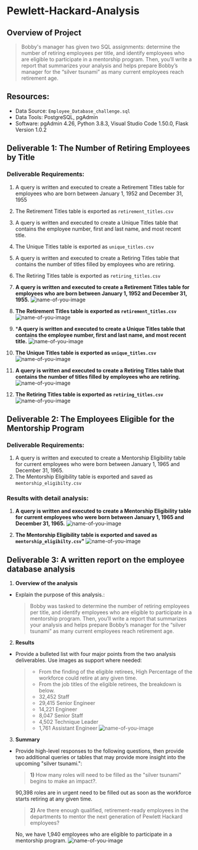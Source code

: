 # Pewlett-Hackard-Analysis
## Overview of Project
> Bobby's manager has given two SQL assignments: determine the number of retiring employees per title, and identify employees who are eligible to participate in a mentorship program. Then, you’ll write a report that summarizes your analysis and helps prepare Bobby’s manager for the “silver tsunami” as many current employees reach retirement age. 

## Resources:

* Data Source: `Employee_Database_challenge.sql`
* Data Tools: PostgreSQL, pgAdmin
* Software: pgAdmin 4.26, Python 3.8.3, Visual Studio Code 1.50.0, Flask Version 1.0.2

## Deliverable 1:  The Number of Retiring Employees by Title
### Deliverable Requirements:
1. A query is written and executed to create a Retirement Titles table for employees who are born between January 1, 1952 and December 31, 1955 
2. The Retirement Titles table is exported as `retirement_titles.csv`
3. ​A query is written and executed to create a Unique Titles table that contains the employee number, first and last name, and most recent title.
4. The Unique Titles table is exported as `unique_titles.csv`  
5. A query is written and executed to create a Retiring Titles table that contains the number of titles filled by employees who are retiring. 
6. The Retiring Titles table is exported as `retiring_titles.csv`

1. **A query is written and executed to create a Retirement Titles table for employees who are born between January 1, 1952 and December 31, 1955.**
![name-of-you-image](https://github.com/SLCunningham21/Pewlett-Hackard-Analysis/blob/main/Resources/Images/1.1.PNG)

2. **The Retirement Titles table is exported as `retirement_titles.csv`**
![name-of-you-image](https://github.com/SLCunningham21/Pewlett-Hackard-Analysis/blob/main/Resources/Images/1.1r.PNG)

3. ***A query is written and executed to create a Unique Titles table that contains the employee number, first and last name, and most recent title.**
![name-of-you-image](https://github.com/SLCunningham21/Pewlett-Hackard-Analysis/blob/main/Resources/Images/1.2.PNG)

4. **The Unique Titles table is exported as `unique_titles.csv`**
![name-of-you-image](https://github.com/SLCunningham21/Pewlett-Hackard-Analysis/blob/main/Resources/Images/1.2r.PNG)

5. **A query is written and executed to create a Retiring Titles table that contains the number of titles filled by employees who are retiring.**
![name-of-you-image](https://github.com/SLCunningham21/Pewlett-Hackard-Analysis/blob/main/Resources/Images/1.3.PNG)

6. **The Retiring Titles table is exported as `retiring_titles.csv`**
![name-of-you-image](https://github.com/SLCunningham21/Pewlett-Hackard-Analysis/blob/main/Resources/Images/1.3r.PNG)


## Deliverable 2: The Employees Eligible for the Mentorship Program
### Deliverable Requirements:
1. A query is written and executed to create a Mentorship Eligibility table for current employees who were born between January 1, 1965 and December 31, 1965.
2. The Mentorship Eligibility table is exported and saved as `mentorship_eligibilty.csv`

### Results with detail analysis:
1. **A query is written and executed to create a Mentorship Eligibility table for current employees who were born between January 1, 1965 and December 31, 1965.**
![name-of-you-image](https://github.com/SLCunningham21/Pewlett-Hackard-Analysis/blob/main/Resources/Images/2.1.PNG)

2. **The Mentorship Eligibility table is exported and saved as `mentorship_eligibilty.csv`"**
![name-of-you-image](https://github.com/SLCunningham21/Pewlett-Hackard-Analysis/blob/main/Resources/Images/2.1r.PNG)

## Deliverable 3: A written report on the employee database analysis

1. **Overview of the analysis** 
* Explain the purpose of this analysis.:

    > Bobby was tasked to determine the number of retiring employees per title, and identify employees who are eligible to participate in a mentorship program. Then, you’ll write a report that summarizes your analysis and helps prepare Bobby’s manager for the “silver tsunami” as many current employees reach retirement age.


2. **Results** 
* Provide a bulleted list with four major points from the two analysis deliverables. Use images as support where needed:

    > * From the finding of the eligible retirees, High Percentage of the workforce could retire at any given time. 
    > * From the job titles of the eligible retirees, the breakdown is below.
    > * 32,452 Staff
    > * 29,415 Senior Engineer
    > * 14,221 Engineer
    > * 8,047 Senior Staff
    > * 4,502 Technique Leader
    > * 1,761 Assistant Engineer
![name-of-you-image](https://github.com/SLCunningham21/Pewlett-Hackard-Analysis/blob/main/Resources/Images/3.2.PNG)


3. **Summary** 
* Provide high-level responses to the following questions, then provide two additional queries or tables that may provide more insight into the upcoming "silver tsunami.":

    > **1)** How many roles will need to be filled as the "silver tsunami" begins to make an impact?.

    90,398 roles are in urgent need to be filled out as soon as the workforce starts retiring at any given time. 
     
    > **2)** Are there enough qualified, retirement-ready employees in the departments to mentor the next generation of Pewlett Hackard employees?  

    No, we have 1,940 employees who are eligible to participate in a mentorship program. 
![name-of-you-image](https://github.com/SLCunningham21/Pewlett-Hackard-Analysis/blob/main/Resources/Images/3.2.PNG)
